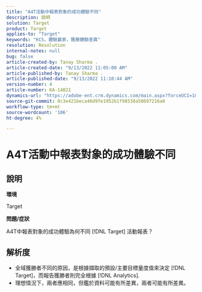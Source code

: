 ```yaml
---
title: "A4T活動中報表對象的成功體驗不同"
description: 說明
solution: Target
product: Target
applies-to: "Target"
keywords: "KCS，體驗贏家，獲勝體驗差異"
resolution: Resolution
internal-notes: null
bug: false
article-created-by: Tanay Sharma .
article-created-date: "9/13/2022 11:05:00 AM"
article-published-by: Tanay Sharma .
article-published-date: "9/13/2022 11:10:44 AM"
version-number: 4
article-number: KA-14021
dynamics-url: "https://adobe-ent.crm.dynamics.com/main.aspx?forceUCI=1&pagetype=entityrecord&etn=knowledgearticle&id=9227aee8-5333-ed11-9db1-002248086735"
source-git-commit: 0c3e421beca46d9fe1952b1f98538a50697216a0
workflow-type: tm+mt
source-wordcount: '106'
ht-degree: 4%

---
```


# A4T活動中報表對象的成功體驗不同

## 說明


<b>環境</b>

Target



<b>問題/症狀</b>

A4T中報表對象的成功體驗為何不同 [!DNL Target] 活動報表？




## 解析度


- 全域獲勝者不同的原因，是根據擷取的預設/主要目標量度值來決定 [!DNL Target]，而報告獲勝者則完全根據 [!DNL Analytics].
- 理想情況下，兩者應相同，但鑑於資料可能有所差異，兩者可能有所差異。



